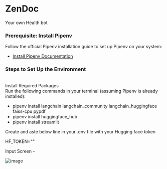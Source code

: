 # ZenDoc
Your own Health bot

### Prerequisite: Install Pipenv
Follow the official Pipenv installation guide to set up Pipenv on your system:
- [Install Pipenv Documentation](https://pipenv.pypa.io/en/latest/installation.html)

### Steps to Set Up the Environment
<br /> Install Required Packages
<br /> Run the following commands in your terminal (assuming Pipenv is already installed):

- pipenv install langchain langchain_community langchain_huggingface faiss-cpu pypdf
- pipenv install huggingface_hub
- pipenv install streamlit



Create and aste below line in your .env file with your Hugging face token

HF_TOKEN=""


Input Screen - 

![image](https://github.com/user-attachments/assets/1c7c7865-620d-47ff-846e-9a4b3924b36a)
